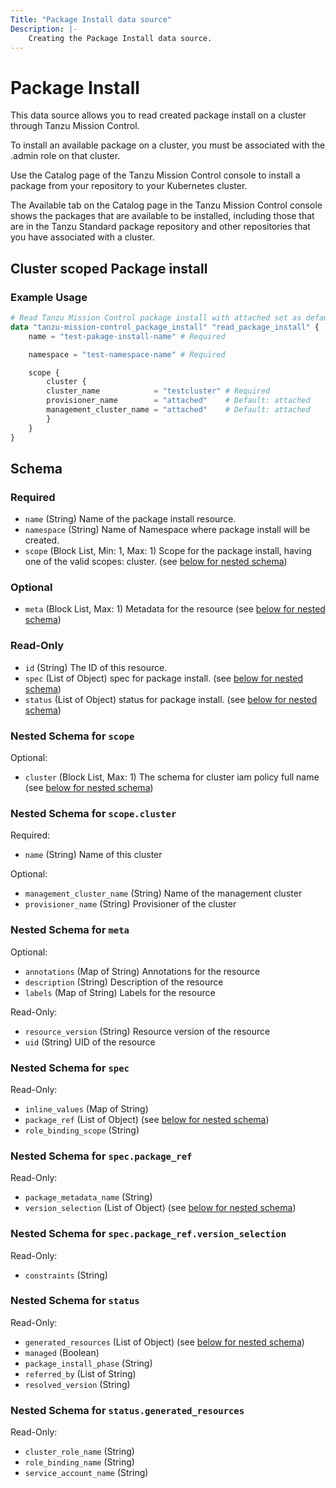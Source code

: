 ```yaml
---
Title: "Package Install data source"
Description: |-
    Creating the Package Install data source.
---
```


# Package Install

This data source allows you to read created package install on a cluster through Tanzu Mission Control.

To install an available package on a cluster, you must be associated with the .admin role on that cluster.

Use the Catalog page of the Tanzu Mission Control console to install a package from your repository to your Kubernetes cluster.

The Available tab on the Catalog page in the Tanzu Mission Control console shows the packages that are available to be installed, including those that are in the Tanzu Standard package repository and other repositories that you have associated with a cluster.

[package-install]: https://docs.vmware.com/en/VMware-Tanzu-Mission-Control/services/tanzumc-using/GUID-E0168103-7A6F-4C07-8768-19D9B1EB4EFA.html


## Cluster scoped Package install

### Example Usage

```terraform
# Read Tanzu Mission Control package install with attached set as default value.
data "tanzu-mission-control_package_install" "read_package_install" {
    name = "test-pakage-install-name" # Required

    namespace = "test-namespace-name" # Required

    scope {
        cluster {
        cluster_name            = "testcluster" # Required
        provisioner_name        = "attached"    # Default: attached
        management_cluster_name = "attached"    # Default: attached
        }
    }
}
```
<!-- schema generated by tfplugindocs -->
## Schema

### Required

- `name` (String) Name of the package install resource.
- `namespace` (String) Name of Namespace where package install will be created.
- `scope` (Block List, Min: 1, Max: 1) Scope for the package install, having one of the valid scopes: cluster. (see [below for nested schema](#nestedblock--scope))

### Optional

- `meta` (Block List, Max: 1) Metadata for the resource (see [below for nested schema](#nestedblock--meta))

### Read-Only

- `id` (String) The ID of this resource.
- `spec` (List of Object) spec for package install. (see [below for nested schema](#nestedatt--spec))
- `status` (List of Object) status for package install. (see [below for nested schema](#nestedatt--status))

<a id="nestedblock--scope"></a>
### Nested Schema for `scope`

Optional:

- `cluster` (Block List, Max: 1) The schema for cluster iam policy full name (see [below for nested schema](#nestedblock--scope--cluster))

<a id="nestedblock--scope--cluster"></a>
### Nested Schema for `scope.cluster`

Required:

- `name` (String) Name of this cluster

Optional:

- `management_cluster_name` (String) Name of the management cluster
- `provisioner_name` (String) Provisioner of the cluster



<a id="nestedblock--meta"></a>
### Nested Schema for `meta`

Optional:

- `annotations` (Map of String) Annotations for the resource
- `description` (String) Description of the resource
- `labels` (Map of String) Labels for the resource

Read-Only:

- `resource_version` (String) Resource version of the resource
- `uid` (String) UID of the resource


<a id="nestedatt--spec"></a>
### Nested Schema for `spec`

Read-Only:

- `inline_values` (Map of String)
- `package_ref` (List of Object) (see [below for nested schema](#nestedobjatt--spec--package_ref))
- `role_binding_scope` (String)

<a id="nestedobjatt--spec--package_ref"></a>
### Nested Schema for `spec.package_ref`

Read-Only:

- `package_metadata_name` (String)
- `version_selection` (List of Object) (see [below for nested schema](#nestedobjatt--spec--package_ref--version_selection))

<a id="nestedobjatt--spec--package_ref--version_selection"></a>
### Nested Schema for `spec.package_ref.version_selection`

Read-Only:

- `constraints` (String)




<a id="nestedatt--status"></a>
### Nested Schema for `status`

Read-Only:

- `generated_resources` (List of Object) (see [below for nested schema](#nestedobjatt--status--generated_resources))
- `managed` (Boolean)
- `package_install_phase` (String)
- `referred_by` (List of String)
- `resolved_version` (String)

<a id="nestedobjatt--status--generated_resources"></a>
### Nested Schema for `status.generated_resources`

Read-Only:

- `cluster_role_name` (String)
- `role_binding_name` (String)
- `service_account_name` (String)